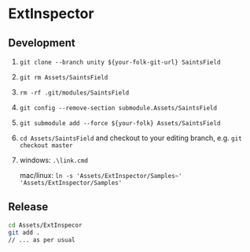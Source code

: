 # ExtInspector #

## Development ##

1.  `git clone --branch unity ${your-folk-git-url} SaintsField`
2.  `git rm Assets/SaintsField`
3.  `rm -rf .git/modules/SaintsField`
4.  `git config --remove-section submodule.Assets/SaintsField`
5.  `git submodule add --force ${your-folk} Assets/SaintsField`
6.  `cd Assets/SaintsField` and checkout to your editing branch, e.g. `git checkout master`
7.  windows: `.\link.cmd`

    mac/linux: `ln -s 'Assets/ExtInspector/Samples~' 'Assets/ExtInspector/Samples'`

## Release ##

```bash
cd Assets/ExtInspecor
git add .
// ... as per usual
```
